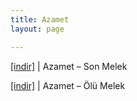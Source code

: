 ```yaml
---
title: Azamet
layout: page

---
```

<a href="https://cloud.mail.ru/public/c38d0b47d1c2/Azamet%20-%20Son%20Melek" target="_blank">[indir]</a>   |   Azamet &#8211; Son Melek

<a href="https://cloud.mail.ru/public/411ab6dbaeec/Azamet%20-%20%C3%96l%C3%BC%20Melek" target="_blank">[indir]</a>   |   Azamet &#8211; Ölü Melek